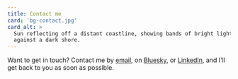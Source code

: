 ```yaml
---
title: Contact me
card: 'bg-contact.jpg'
card_alt: >
  Sun reflecting off a distant coastline, showing bands of bright light 
  against a dark shore.
---
```


Want to get in touch? Contact me by
[email](mailto:morungps@gmail.com), on
[Bluesky](https://bsky.app/profile/morungos.bsky.app), or
[LinkedIn](https://www.linkedin.com/in/morungps),
and I'll get back to you as soon as possible.
